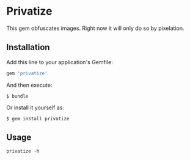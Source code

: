 # Privatize

This gem obfuscates images. Right now it will only do so by pixelation.

## Installation

Add this line to your application's Gemfile:

```ruby
gem 'privatize'
```

And then execute:

    $ bundle

Or install it yourself as:

    $ gem install privatize

## Usage
```
privatize -h
```

